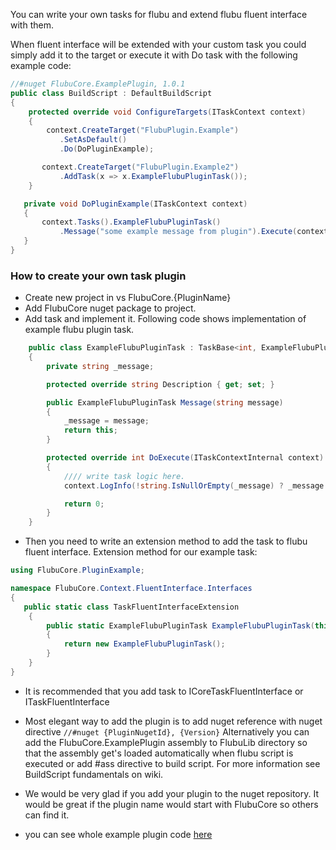 You can write your own tasks for flubu and extend flubu fluent interface with them.

When fluent interface will be extended with your custom task you could simply add it to the target or execute it with Do task with the following example code:

```c# 
//#nuget FlubuCore.ExamplePlugin, 1.0.1
public class BuildScript : DefaultBuildScript
{
    protected override void ConfigureTargets(ITaskContext context)
    {
        context.CreateTarget("FlubuPlugin.Example")
           .SetAsDefault()
           .Do(DoPluginExample);

       context.CreateTarget("FlubuPlugin.Example2")
           .AddTask(x => x.ExampleFlubuPluginTask());
    }

   private void DoPluginExample(ITaskContext context)
   {
       context.Tasks().ExampleFlubuPluginTask()
           .Message("some example message from plugin").Execute(context);
   }
}
```
### **How to create your own task plugin**
* Create new project in vs FlubuCore.{PluginName}
* Add FlubuCore nuget package to project.
* Add task and implement it. Following code shows implementation of example flubu plugin task.

```c#    
    public class ExampleFlubuPluginTask : TaskBase<int, ExampleFlubuPluginTask>
    {
        private string _message;

        protected override string Description { get; set; }

        public ExampleFlubuPluginTask Message(string message)
        {
            _message = message;
            return this;
        }

        protected override int DoExecute(ITaskContextInternal context)
        {
            //// write task logic here.
            context.LogInfo(!string.IsNullOrEmpty(_message) ? _message : "Just some dummy code");

            return 0;
        }
    }
```

* Then you need to write an extension method to add the task to flubu fluent interface. Extension method for our example task:

```C#
using FlubuCore.PluginExample;

namespace FlubuCore.Context.FluentInterface.Interfaces
{
   public static class TaskFluentInterfaceExtension
    {
        public static ExampleFlubuPluginTask ExampleFlubuPluginTask(this ITaskFluentInterface flubu)
        {
            return new ExampleFlubuPluginTask();
        }
    }
}
```

* It is recommended that you add task to ICoreTaskFluentInterface or  ITaskFluentInterface

* Most elegant way to add the plugin is to add nuget reference with nuget directive ```//#nuget {PluginNugetId}, {Version}``` Alternatively you can add the FlubuCore.ExamplePlugin assembly to FlubuLib directory so that the assembly get's loaded automatically when flubu script is executed or add #ass directive to build script. For more information see BuildScript fundamentals on wiki.

* We would be very glad if you add your plugin to the nuget repository. It would be great if the plugin name would start 
  with FlubuCore so others can find it.

* you can see whole example plugin code [here](https://github.com/flubu-core/examples/tree/master/FlubuCustomTaskPluginAndLoadAssembliesFromDirectoryExample)
 